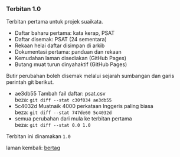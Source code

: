 ---
---

### Terbitan 1.0

Terbitan pertama untuk projek suaikata.

- Daftar baharu pertama: kata kerap, PSAT
- Daftar disemak: PSAT (24 sementara)
- Rekaan helai daftar disimpan di arkib
- Dokumentasi pertama: panduan dan rekaan
- Kemudahan laman disediakan (GitHub Pages)
- Butang muat turun dinyahaktif (GitHub Pages)

Butir perubahan boleh disemak melalui sejarah sumbangan
dan garis perintah git berikut.

- ae3db55 Tambah fail daftar: psat.csv  
beza: `git diff --stat c30f034 ae3db55`
- 5c4032d Muatnaik 4000 perkataan Inggeris paling biasa  
beza: `git diff --stat 747de60 5c4032d`
- semua perubahan dari mula ke terbitan pertama  
beza: `git diff --stat 0.0 1.0`

Terbitan ini dinamakan `1.0`

laman kembali: [bertag][0]

  [0]: ../bertag.md
